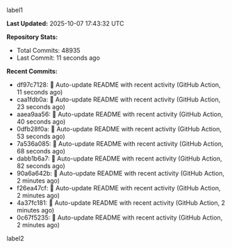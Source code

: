
label1 
<!-- ACTIVITY_START -->
**Last Updated:** 2025-10-07 17:43:32 UTC

**Repository Stats:**
- Total Commits: 48935
- Last Commit: 11 seconds ago

**Recent Commits:**
- df97c7128: 🤖 Auto-update README with recent activity (GitHub Action, 11 seconds ago)
- caa1fdb0a: 🤖 Auto-update README with recent activity (GitHub Action, 23 seconds ago)
- aaea9aa56: 🤖 Auto-update README with recent activity (GitHub Action, 40 seconds ago)
- 0dfb28f0a: 🤖 Auto-update README with recent activity (GitHub Action, 53 seconds ago)
- 7a536a085: 🤖 Auto-update README with recent activity (GitHub Action, 68 seconds ago)
- dabb1b6a7: 🤖 Auto-update README with recent activity (GitHub Action, 82 seconds ago)
- 90a6a642b: 🤖 Auto-update README with recent activity (GitHub Action, 2 minutes ago)
- f26ea47cf: 🤖 Auto-update README with recent activity (GitHub Action, 2 minutes ago)
- 4a37fc181: 🤖 Auto-update README with recent activity (GitHub Action, 2 minutes ago)
- 0c67f5235: 🤖 Auto-update README with recent activity (GitHub Action, 2 minutes ago)
<!-- ACTIVITY_END -->

label2
